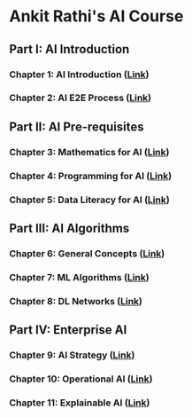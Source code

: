 # Ankit Rathi's AI Course

## Part I: AI Introduction

### Chapter 1: AI Introduction ([Link](https://github.com/ankitrathi169/ankitrathi169.github.io/blob/master/AI_Introduction.md))

### Chapter 2: AI E2E Process ([Link](https://github.com/ankitrathi169/ankitrathi169.github.io/blob/master/AI_E2E_Process.md))

## Part II: AI Pre-requisites 

### Chapter 3: Mathematics for AI ([Link](https://github.com/ankitrathi169/ankitrathi169.github.io/blob/master/Mathematics_for_AI.md))

### Chapter 4: Programming for AI ([Link](https://github.com/ankitrathi169/ankitrathi169.github.io/blob/master/Programming_for_AI.md))

### Chapter 5: Data Literacy for AI ([Link](https://github.com/ankitrathi169/ankitrathi169.github.io/blob/master/Data_Literacy_for_AI.md))

## Part III: AI Algorithms 

### Chapter 6: General Concepts ([Link](https://github.com/ankitrathi169/ankitrathi169.github.io/blob/master/General_Concepts.md))

### Chapter 7: ML Algorithms ([Link](https://github.com/ankitrathi169/ankitrathi169.github.io/blob/master/ML_Algorithms.md))

### Chapter 8: DL Networks ([Link](https://github.com/ankitrathi169/ankitrathi169.github.io/blob/master/DL_Networks.md))

## Part IV: Enterprise AI 

### Chapter 9: AI Strategy ([Link](https://github.com/ankitrathi169/ankitrathi169.github.io/blob/master/AI_Strategy.md))

### Chapter 10: Operational AI ([Link](https://github.com/ankitrathi169/ankitrathi169.github.io/blob/master/Operational_AI.md))

### Chapter 11: Explainable AI ([Link](https://github.com/ankitrathi169/ankitrathi169.github.io/blob/master/Explainable_AI.md))
